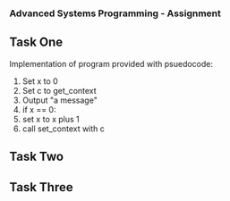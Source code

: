 ### Advanced Systems Programming - Assignment

## Task One
Implementation of program provided with psuedocode:

1. Set x to 0
2. Set c to get_context
3. Output "a message"
4. if x == 0:
5.  set x to x plus 1
6.  call set_context with c

## Task Two

## Task Three